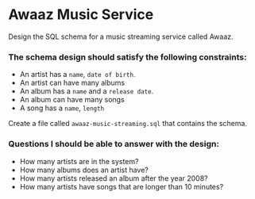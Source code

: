 # Awaaz Music Service

Design the SQL schema for a music streaming service called Awaaz.

### The schema design should satisfy the following constraints:

- An artist has a `name`, `date of birth`.
- An artist can have many albums
- An album has a `name` and a `release date`.
- An album can have many songs
- A song has a `name`, `length`

Create a file called `awaaz-music-streaming.sql` that contains the schema.

### Questions I should be able to answer with the design:

- How many artists are in the system?
- How many albums does an artist have?
- How many artists released an album after the year 2008?
- How many artists have songs that are longer than 10 minutes?
